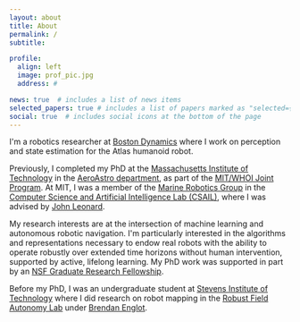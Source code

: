 ```yaml
---
layout: about
title: About
permalink: /
subtitle: 

profile:
  align: left 
  image: prof_pic.jpg
  address: #

news: true  # includes a list of news items
selected_papers: true # includes a list of papers marked as "selected={true}"
social: true  # includes social icons at the bottom of the page
---
```


I'm a robotics researcher at <a href="https://bostondynamics.com">Boston Dynamics</a> where I work on perception and state estimation for the Atlas humanoid robot.

Previously, I completed my PhD at the <a href="http://www.mit.edu/">Massachusetts Institute
of Technology</a> in the <a href="http://aeroastro.mit.edu/">AeroAstro
department</a>, as part of the <a href="http://mit.whoi.edu/">MIT/WHOI Joint
Program</a>. At MIT, I was a member of the <a
href="http://marinerobotics.mit.edu/">Marine Robotics Group</a> in the <a
href="http://csail.mit.edu/">Computer Science and Artificial Intelligence Lab
(CSAIL)</a>, where I was advised by <a
href="https://www.csail.mit.edu/person/john-leonard">John Leonard</a>.

My research interests are at the intersection of machine learning and autonomous robotic
navigation. I'm particularly interested in the algorithms and representations necessary to endow real robots with the ability to operate robustly over extended time horizons without human intervention, supported by active, lifelong learning. My PhD work was supported in part by an <a
href="https://www.nsfgrfp.org/">NSF Graduate Research Fellowship</a>.

Before my PhD, I was an undergraduate student at <a
href="http://www.stevens.edu/">Stevens Institute of Technology</a> where I did
research on robot mapping in the <a
href="http://personal.stevens.edu/~benglot/">Robust Field Autonomy Lab</a> under
<a href="https://web.stevens.edu/facultyprofile/?id=2043">Brendan Englot</a>.

